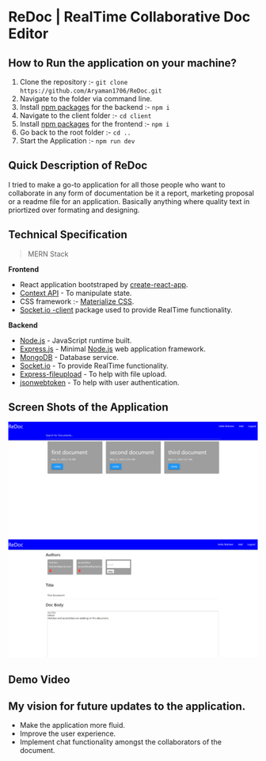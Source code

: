# ReDoc | RealTime Collaborative Doc Editor
## How to Run the application on your machine?
1. Clone the repository :- `git clone https://github.com/Aryaman1706/ReDoc.git`
2. Navigate to the folder via command line.
3. Install [npm packages](https://www.npmjs.com/) for the backend :- `npm i`
4. Navigate to the client folder :- `cd client`
5. Install [npm packages](https://www.npmjs.com/) for the frontend :- `npm i`
6. Go back to the root folder :- `cd ..`
7. Start the Application :- `npm run dev`

## Quick Description of ReDoc
I tried to make a go-to application for all those people who want to collaborate in any form of documentation be it a report, marketing proposal or a readme file for an application. Basically anything where quality text in priortized over formating and designing.
## Technical Specification
> MERN Stack

**Frontend**
* React application bootstraped by [create-react-app](https://create-react-app.dev/).
* [Context API](https://reactjs.org/docs/context.html) - To manipulate state.
* CSS framework :- [Materialize CSS](https://materializecss.com/).
* [Socket.io -client](https://github.com/socketio/socket.io-client#readme) package used to provide RealTime functionality.

**Backend**
* [Node.js](https://nodejs.org/en/) - JavaScript runtime built.
* [Express.js](https://expressjs.com/) - Minimal [Node.js](https://nodejs.org/en/) web application framework.
* [MongoDB](https://www.mongodb.com/) - Database service.
* [Socket.io](https://socket.io/) - To provide RealTime functionality.
* [Express-fileupload](https://www.npmjs.com/package/express-fileupload) - To help with file upload.
* [jsonwebtoken](https://www.npmjs.com/package/jsonwebtoken) - To help with user authentication.

## Screen Shots of the Application
![Doc Preview](images/1.PNG)
![Doc Body](images/2.PNG)
## Demo Video


## My vision for future updates to the application.
* Make the application more fluid.
* Improve the user experience.
* Implement chat functionality amongst the collaborators of the document.
